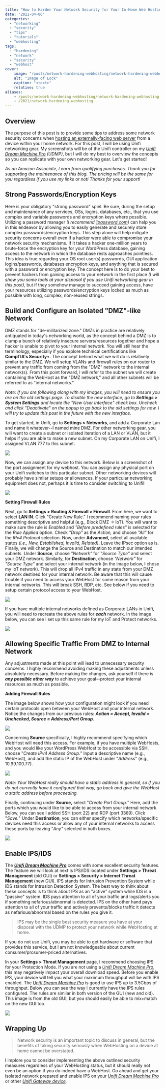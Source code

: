 ```yaml
---
title: "How to Harden Your Network Security for Your In-Home Web Hosting"
date: "2021-04-06"
categories:
  - "networking"
  - "security"
  - "tips"
  - "tutorials"
  - "webhosting"
tags:
  - "hardening"
  - "network"
  - "security"
  - "webhost"
cover:
    image: "/posts/network-hardening-webhosting/network-hardening-webhosting.jpg"
    alt: "Image of Lock"
    caption: "<text>"
    relative: true
aliases:
    - /posts/network-hardening-webhosting/network-hardening-webhosting
    - /2021/network-hardening-webhosting
---
```


## Overview

The purpose of this post is to provide some tips to address some network security concerns when [hosting an externally-facing web server](https://whitematter.tech/2021/04/01/hosting-your-own-site-with-traefik-and-wordpress/) from a device within your home network. For this post, I will be using Unifi networking gear. My screenshots will be of the Unifi controller on my _[Unifi Dream Machine Pro](https://www.amazon.com/gp/product/B086967C9X/ref=as_li_tl?ie=UTF8&camp=1789&creative=9325&creativeASIN=B086967C9X&linkCode=as2&tag=whitematter-20&linkId=4fc0624a437d4bfe761f2ebb02ca61bd)_ _(UDMP)_, but I will do my best to overview the concepts so you can replicate with your own networking gear. Let's get started!

__As an Amazon Associate, I earn from qualifying purchases._ Thank you for _supporting the maintenance of this blog. The pricing will be the same for you regardless if you use my links or not! Thanks for your support!__

## Strong Passwords/Encryption Keys

Here is your obligatory "strong password" spiel. Be sure, during the setup and maintenance of any services, OSs, logins, databases, etc., that you use complex and variable passwords and encryption keys where possible. Utilizing a password manager _(I recommend [1password.com](http://1password.com))_ can help you in this endeavor by allowing you to easily generate and securely store complex passwords/encryption keys. This step alone will help mitigate security concerns overall even if a hacker were able to compromise your network security mechanisms. If it takes a hacker one-million years to brute-force the encryption key for your WordPress database, gaining access to the network in which the database rests approaches pointless. This idea is true regarding your OS root user(s) passwords, GUI application logins/passwords, databases encryption keys, and anything that is secured with a password or encryption key. The concept here is to do your best to prevent hackers from gaining access to your network in the first place _(I will show you some tools at your disposal if you use Unifi networking gear in this post)_, but if they somehow manage to succeed gaining access, have your resources utilizing passwords/encryption keys locked as much as possible with long, complex, non-reused strings.

## **Build and Configure an Isolated "DMZ"-like Network**

DMZ stands for "de-militarized zone." DMZs in practice are relatively antiquated in today's networking world, as the concept behind a DMZ is to clump a bunch of relatively insecure servers/resources together and hope a hacker is unable to pivot to your internal network. You will still hear the terminology, especially if you explore technical certifications like **CompTIA's Security+**. The concept behind what we will do is relatively similar to the DMZ. We will setup VLANs and firewall rules on our router to prevent any traffic from coming from the "DMZ" network to the internal network(s). From this point forward, I will refer to the subnet we will create containing the WebHost as the "DMZ network," and all other subnets will be referred to as "internal networks."

_Note: If you are following along with my images, you will need to ensure you are on the old settings page._ _To disable the new interface, go to **Settings > System Settings** and locate the "New User Interface" check box. Uncheck and click "Deactivate" on the popup to go back to the old settings for now. I will try to update this post in the future with the new interface._

To get started, in Unifi, go to **Settings > Networks**, and add a Corporate Lan and name it whatever--I named mine DMZ. For other networking gear, you will want to create a subnet or isolated iteration of a LAN or VLAN, but it helps if you are able to make a new subnet. On my Corporate LAN on Unifi, I assigned VLAN 777 to this subnet.

![](/posts/network-hardening-webhosting/images/Screen-Shot-2021-04-05-at-10.44.06-PM-1024x62.png)

Now, we can assign any device to this network. Below is a screenshot of the port assignment for my webhost. You can assign any physical port on your Unifi switches to this particular subnet. Other networking devices will probably have similar setups or allowances. If your particular networking equipment does not, perhaps it is time to consider switching to Unifi!

![](/posts/network-hardening-webhosting/images/Screen-Shot-2021-04-06-at-3.02.53-PM-673x1024.png)

**Setting Firewall Rules**

Next, go to **Settings > Routing & Firewall > Firewall**. From here, we want to select **LAN IN**. Click "Create New Rule." I recommend naming your rules something descriptive and helpful (e.g., Block DMZ -> IoT). You will want to make sure the rule is _Enabled_ and _"Before predefined rules"_ is selected for the _Rule Applied_ option. Check _"Drop"_ as the _Action,_ and choose _"All"_ for the _IPv4 Protocol_ selection. Now, under **Advanced,** select all available states _(i.e., New, Established, Invalid, Related)_. Leave the IPsec option as is. Finally, we will change the Source and Destination to match our intended subnets. Under **Source**, choose _"Network"_ for _"Source Type"_ and select your DMZ network. Similarly, for **Destination**, choose _"Network"_ for _"Source Type"_ and select your internal network (in the image below, I chose my IoT network). This will drop all IPv4 traffic in any state from your DMZ network destined for your internal network. Be aware that this will cause trouble if you need to access your WebHost for some reason from your internal networks. This will break SSH, RDP, etc. See below if you need to setup certain protocol access to your WebHost.

![](/posts/network-hardening-webhosting/images/Screen-Shot-2021-04-06-at-3.08.18-PM-897x1024.png)

If you have multiple internal networks defined as Corporate LANs in Unifi, you will need to recreate the above rules for **_each_** network. In the image below, you can see I set up this same rule for my IoT and Protect networks.

![](/posts/network-hardening-webhosting/images/Screen-Shot-2021-04-05-at-10.45.05-PM-1024x90.png)

## **Allowing Specific Traffic From DMZ to Internal Network**

Any adjustments made at this point will lead to unnecessary security concerns. I highly recommend avoiding making these adjustments unless absolutely necessary. Before making the changes, ask yourself if there is **_any possible other way_** to achieve your goal--protect your internal resources as much as possible.

**Adding Firewall Rules**

The image below shows how your configuration might look if you need certain protocols open between your WebHost and your internal network. Notice the changes from our previous rules: **_Action = Accept, Invalid = Unchecked, Source = Address/Port Group_**.

![](/posts/network-hardening-webhosting/images/Screen-Shot-2021-04-06-at-3.24.24-PM-824x1024.png)

Concerning **Source** specifically, I highly recommend specifying which WebHost will need this access. For example, if you have multiple WebHosts, and you would like your WordPress WebHost to be accessible via SSH, choose "_Create IPv4 Address Group._" Input a descriptive name (e.g., WebHost), and add the static IP of the WebHost under "_Address_" (e.g., 10.99.100.77).

![](/posts/network-hardening-webhosting/images/Screen-Shot-2021-04-06-at-3.30.40-PM-1024x828.png)

_Note: Your WebHost really should have a static address in general, so if you do not currently have it configured that way, go back and give the WebHost a static address before proceeding._

Finally, continuing under **Source,** select "_Create Port Group._" Here, add the ports which you would like to be able to access from your internal network. Below, you can see I added SSH (port 22) and RDP (port 3389). Click "_Save._" Under **Destination**, you can either specify which networks/specific devices need this access or allow any of your internal networks to access these ports by leaving "_Any"_ selected in both boxes.

![](/posts/network-hardening-webhosting/images/Screen-Shot-2021-04-06-at-3.32.05-PM-1024x1008.png)

## Enable IPS/IDS

The **_[Unifi Dream Machine Pro](https://www.amazon.com/gp/product/B086967C9X/ref=as_li_tl?ie=UTF8&camp=1789&creative=9325&creativeASIN=B086967C9X&linkCode=as2&tag=whitematter-20&linkId=4fc0624a437d4bfe761f2ebb02ca61bd)_** comes with some excellent security features. The feature we will look at next is IPS/IDS located under **Settings > Threat Management** (old GUI) or **Settings > Security > Internet Threat Management** (new GUI). IPS stands for Intrusion Prevention System while IDS stands for Intrusion Detection System. The best way to think about these concepts is to think about IPS as an "active" system while IDS is a "passive" system. IDS pays attention to all of your traffic and logs/alerts you if something nefarious/abnormal is detected. IPS on the other hand pays attention to all of your traffic and actively prevents/blocks traffic it detects as nefarious/abnormal based on the rules you give it.

> IPS may be the single best security measure you have at your disposal with the UDMP to protect your network while WebHosting at home.

If you do not use Unifi, you may be able to get hardware or software that provides this service, but I am not knowledgeable about current consumer/prosumer-priced alternatives.

In your **Settings > Threat Management** page, I recommend choosing IPS for your Protection Mode. If you are not using a _[Unifi Dream Machine Pro](https://www.amazon.com/gp/product/B086967C9X/ref=as_li_tl?ie=UTF8&camp=1789&creative=9325&creativeASIN=B086967C9X&linkCode=as2&tag=whitematter-20&linkId=4fc0624a437d4bfe761f2ebb02ca61bd)_, this may negatively impact your overall download speed. Before you enable IPS, your device will tell you what your maximum throughput will be with IPS enabled. The _[Unifi Dream Machine Pro](https://www.amazon.com/gp/product/B086967C9X/ref=as_li_tl?ie=UTF8&camp=1789&creative=9325&creativeASIN=B086967C9X&linkCode=as2&tag=whitematter-20&linkId=4fc0624a437d4bfe761f2ebb02ca61bd)_ is good to use IPS up to 3.5Gbps of throughput. Below you can see the way I currently have the IPS rules configured. The rules are similar in both version of the GUI (new and old). This image is from the old GUI, but you should easily be able to mix+match on the new GUI too.

![](/posts/network-hardening-webhosting/images/Screen-Shot-2021-04-06-at-3.50.42-PM-1024x988.png)

## Wrapping Up

> Network security is an important topic to discuss in general, but the benefits of taking security seriously when WebHosting on a device at home cannot be overstated.

I implore you to consider implementing the above outlined security measures regardless of your WebHosting status, but it should really not even be an option if you do indeed have a WebHost. Go ahead and get your isolated network prepared and enable IPS on your _[Unifi Dream Machine Pro](https://www.amazon.com/gp/product/B086967C9X/ref=as_li_tl?ie=UTF8&camp=1789&creative=9325&creativeASIN=B086967C9X&linkCode=as2&tag=whitematter-20&linkId=4fc0624a437d4bfe761f2ebb02ca61bd)_ or other _[Unifi Gateway device](https://www.amazon.com/gp/product/B019PBEI5W/ref=as_li_tl?ie=UTF8&camp=1789&creative=9325&creativeASIN=B019PBEI5W&linkCode=as2&tag=whitematter-20&linkId=6c6cfd4f08014ed587a37392b9bb957f)._

